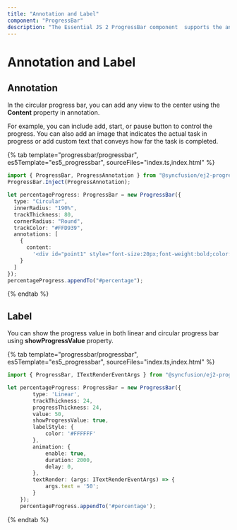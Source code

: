 ```yaml
---
title: "Annotation and Label"
component: "ProgressBar"
description: "The Essential JS 2 ProgressBar component  supports the annotation and label"
---
```


# Annotation and Label

## Annotation

In the circular progress bar, you can add any view to the center using the **Content** property in annotation.

For example, you can include add, start, or pause button to control the progress. You can also add an image that indicates the actual task in progress or add custom text that conveys how far the task is completed.

{% tab template="progressbar/progressbar", es5Template="es5_progressbar", sourceFiles="index.ts,index.html"  %}

```typescript
import { ProgressBar, ProgressAnnotation } from "@syncfusion/ej2-progressbar";
ProgressBar.Inject(ProgressAnnotation);

let percentageProgress: ProgressBar = new ProgressBar({
  type: "Circular",
  innerRadius: "190%",
  trackThickness: 80,
  cornerRadius: "Round",
  trackColor: "#FFD939",
  annotations: [
    {
      content:
        '<div id="point1" style="font-size:20px;font-weight:bold;color:#ffffff;fill:#ffffff"><span>60%</span></div>'
    }
  ]
});
percentageProgress.appendTo("#percentage");

```

{% endtab %}

## Label

You can show the progress value in both linear and circular progress bar using **showProgressValue** property.

{% tab template="progressbar/progressbar", es5Template="es5_progressbar", sourceFiles="index.ts,index.html"  %}

```typescript
import { ProgressBar, ITextRenderEventArgs } from "@syncfusion/ej2-progressbar";

let percentageProgress: ProgressBar = new ProgressBar({
        type: 'Linear',
        trackThickness: 24,
        progressThickness: 24,
        value: 50,
        showProgressValue: true,
        labelStyle: {
            color: '#FFFFFF'
        },
        animation: {
            enable: true,
            duration: 2000,
            delay: 0,
        },
        textRender: (args: ITextRenderEventArgs) => {
            args.text = '50';
        }
    });
    percentageProgress.appendTo('#percentage');
```

{% endtab %}